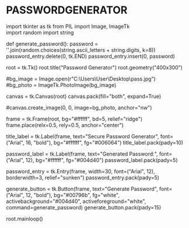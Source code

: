 # PASSWORDGENERATOR
import tkinter as tk
from PIL import Image, ImageTk  
import random
import string

def generate_password():
    password = ''.join(random.choices(string.ascii_letters + string.digits, k=8))
    password_entry.delete(0, tk.END)
    password_entry.insert(0, password)

root = tk.Tk()
root.title("Password Generator")
root.geometry("400x300")

#bg_image = Image.open(r"C:\Users\User\Desktop\pass.jpg")  
#bg_photo = ImageTk.PhotoImage(bg_image)

canvas = tk.Canvas(root)
canvas.pack(fill="both", expand=True)

#canvas.create_image(0, 0, image=bg_photo, anchor="nw")

frame = tk.Frame(root, bg="#ffffff", bd=5, relief="ridge")
frame.place(relx=0.5, rely=0.5, anchor="center")

title_label = tk.Label(frame, text="Secure Password Generator", font=("Arial", 16, "bold"), bg="#ffffff", fg="#006064")
title_label.pack(pady=10)

password_label = tk.Label(frame, text="Generated Password:", font=("Arial", 12), bg="#ffffff", fg="#004d40")
password_label.pack(pady=5)

password_entry = tk.Entry(frame, width=30, font=("Arial", 12), borderwidth=3, relief="sunken")
password_entry.pack(pady=5)

generate_button = tk.Button(frame, text="Generate Password", font=("Arial", 12, "bold"), bg="#00796b", fg="white", activebackground="#004d40", activeforeground="white", command=generate_password)
generate_button.pack(pady=15)

root.mainloop()
